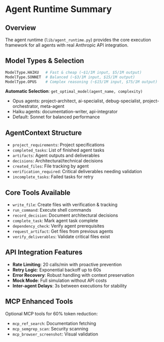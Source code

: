 # Agent Runtime Summary

## Overview
The agent runtime (`lib/agent_runtime.py`) provides the core execution framework for all agents with real Anthropic API integration.

## Model Types & Selection
```python
ModelType.HAIKU   # Fast & cheap (~$1/1M input, $5/1M output)
ModelType.SONNET  # Balanced (~$3/1M input, $15/1M output) 
ModelType.OPUS    # Complex reasoning (~$15/1M input, $75/1M output)
```

**Automatic Selection**: `get_optimal_model(agent_name, complexity)`
- Opus agents: project-architect, ai-specialist, debug-specialist, project-orchestrator, meta-agent
- Haiku agents: documentation-writer, api-integrator
- Default: Sonnet for balanced performance

## AgentContext Structure
- `project_requirements`: Project specifications
- `completed_tasks`: List of finished agent tasks
- `artifacts`: Agent outputs and deliverables
- `decisions`: Architectural/technical decisions
- `created_files`: File tracking by agent
- `verification_required`: Critical deliverables needing validation
- `incomplete_tasks`: Failed tasks for retry

## Core Tools Available
- `write_file`: Create files with verification & tracking
- `run_command`: Execute shell commands
- `record_decision`: Document architectural decisions
- `complete_task`: Mark agent task complete
- `dependency_check`: Verify agent prerequisites
- `request_artifact`: Get files from previous agents
- `verify_deliverables`: Validate critical files exist

## API Integration Features
- **Rate Limiting**: 20 calls/min with proactive prevention
- **Retry Logic**: Exponential backoff up to 60s
- **Error Recovery**: Robust handling with context preservation
- **Mock Mode**: Full simulation without API costs
- **Inter-agent Delays**: 3s between executions for stability

## MCP Enhanced Tools
Optional MCP tools for 60% token reduction:
- `mcp_ref_search`: Documentation fetching
- `mcp_semgrep_scan`: Security scanning
- `mcp_browser_screenshot`: Visual validation